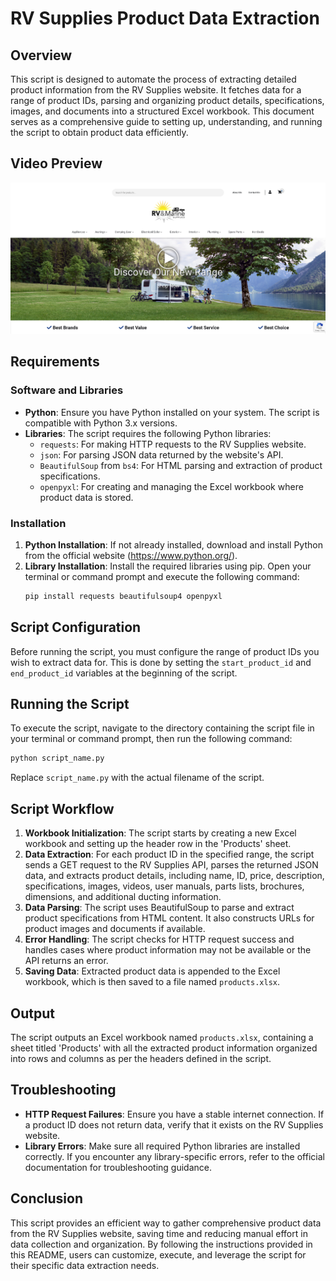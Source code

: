 # RV Supplies Product Data Extraction

## Overview
This script is designed to automate the process of extracting detailed product information from the RV Supplies website. It fetches data for a range of product IDs, parsing and organizing product details, specifications, images, and documents into a structured Excel workbook. This document serves as a comprehensive guide to setting up, understanding, and running the script to obtain product data efficiently.

## Video Preview

[![Video Preview](https://github.com/DevRex-0201/Project-Images/blob/main/video%20preview/Py-RV-Supplies-Product-Data-Extraction.png)](https://drive.google.com/file/d/148HNhleMV8BNYH24GbkR_t2BSmpgJwVo/view?usp=drive_link)

## Requirements

### Software and Libraries
- **Python**: Ensure you have Python installed on your system. The script is compatible with Python 3.x versions.
- **Libraries**: The script requires the following Python libraries:
  - `requests`: For making HTTP requests to the RV Supplies website.
  - `json`: For parsing JSON data returned by the website's API.
  - `BeautifulSoup` from `bs4`: For HTML parsing and extraction of product specifications.
  - `openpyxl`: For creating and managing the Excel workbook where product data is stored.

### Installation
1. **Python Installation**: If not already installed, download and install Python from the official website (https://www.python.org/).
2. **Library Installation**: Install the required libraries using pip. Open your terminal or command prompt and execute the following command:
   ```bash
   pip install requests beautifulsoup4 openpyxl
   ```

## Script Configuration
Before running the script, you must configure the range of product IDs you wish to extract data for. This is done by setting the `start_product_id` and `end_product_id` variables at the beginning of the script.

## Running the Script
To execute the script, navigate to the directory containing the script file in your terminal or command prompt, then run the following command:
```bash
python script_name.py
```
Replace `script_name.py` with the actual filename of the script.

## Script Workflow
1. **Workbook Initialization**: The script starts by creating a new Excel workbook and setting up the header row in the 'Products' sheet.
2. **Data Extraction**: For each product ID in the specified range, the script sends a GET request to the RV Supplies API, parses the returned JSON data, and extracts product details, including name, ID, price, description, specifications, images, videos, user manuals, parts lists, brochures, dimensions, and additional ducting information.
3. **Data Parsing**: The script uses BeautifulSoup to parse and extract product specifications from HTML content. It also constructs URLs for product images and documents if available.
4. **Error Handling**: The script checks for HTTP request success and handles cases where product information may not be available or the API returns an error.
5. **Saving Data**: Extracted product data is appended to the Excel workbook, which is then saved to a file named `products.xlsx`.

## Output
The script outputs an Excel workbook named `products.xlsx`, containing a sheet titled 'Products' with all the extracted product information organized into rows and columns as per the headers defined in the script.

## Troubleshooting
- **HTTP Request Failures**: Ensure you have a stable internet connection. If a product ID does not return data, verify that it exists on the RV Supplies website.
- **Library Errors**: Make sure all required Python libraries are installed correctly. If you encounter any library-specific errors, refer to the official documentation for troubleshooting guidance.

## Conclusion
This script provides an efficient way to gather comprehensive product data from the RV Supplies website, saving time and reducing manual effort in data collection and organization. By following the instructions provided in this README, users can customize, execute, and leverage the script for their specific data extraction needs.
